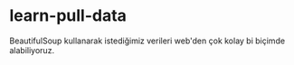 # learn-pull-data

BeautifulSoup kullanarak istediğimiz verileri web'den çok kolay bi biçimde alabiliyoruz.
 
